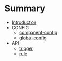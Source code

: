 # Summary

* [Introduction](README.md)
* CONFIG
    * [component-config](component.md)
    * [global-config](config.md)
* API
    * [trigger](trigger.md)
    * [rule](rule.md)
